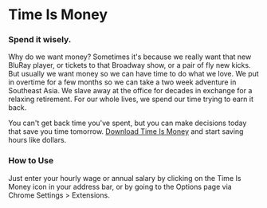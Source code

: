 # Time Is Money

### Spend it wisely.

Why do we want money? Sometimes it's because we really want that new BluRay player, or tickets to that Broadway show, or a pair of fly new kicks. But usually we want money so we can have time to do what we love. We put in overtime for a few months so we can take a two week adventure in Southeast Asia. We slave away at the office for decades in exchange for a relaxing retirement. For our whole lives, we spend our time trying to earn it back.

You can't get back time you've spent, but you can make decisions today that save you time tomorrow. [Download Time Is Money](https://chrome.google.com/webstore/detail/time-is-money/ooppbnomdcjmoepangldchpmjhkeendl) and start saving hours like dollars.

### How to Use

Just enter your hourly wage or annual salary by clicking on the Time Is Money icon in your address bar, or by going to the Options page via Chrome Settings > Extensions. 